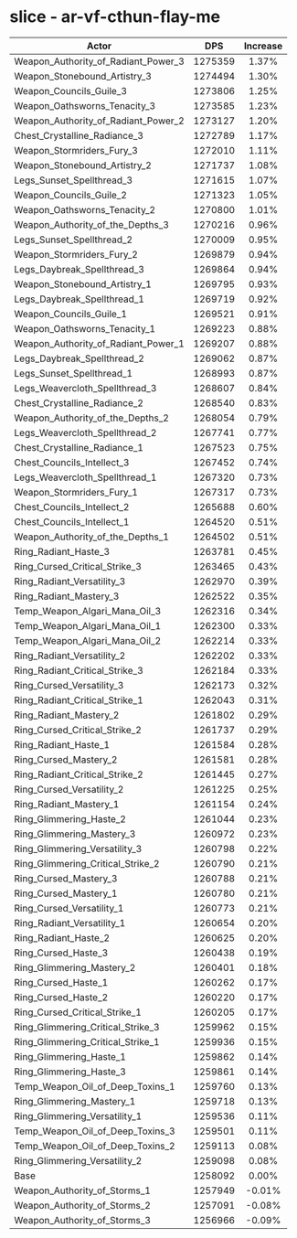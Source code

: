 # slice - ar-vf-cthun-flay-me
| Actor | DPS | Increase |
|---|:---:|:---:|
|Weapon_Authority_of_Radiant_Power_3|1275359|1.37%|
|Weapon_Stonebound_Artistry_3|1274494|1.30%|
|Weapon_Councils_Guile_3|1273806|1.25%|
|Weapon_Oathsworns_Tenacity_3|1273585|1.23%|
|Weapon_Authority_of_Radiant_Power_2|1273127|1.20%|
|Chest_Crystalline_Radiance_3|1272789|1.17%|
|Weapon_Stormriders_Fury_3|1272010|1.11%|
|Weapon_Stonebound_Artistry_2|1271737|1.08%|
|Legs_Sunset_Spellthread_3|1271615|1.07%|
|Weapon_Councils_Guile_2|1271323|1.05%|
|Weapon_Oathsworns_Tenacity_2|1270800|1.01%|
|Weapon_Authority_of_the_Depths_3|1270216|0.96%|
|Legs_Sunset_Spellthread_2|1270009|0.95%|
|Weapon_Stormriders_Fury_2|1269879|0.94%|
|Legs_Daybreak_Spellthread_3|1269864|0.94%|
|Weapon_Stonebound_Artistry_1|1269795|0.93%|
|Legs_Daybreak_Spellthread_1|1269719|0.92%|
|Weapon_Councils_Guile_1|1269521|0.91%|
|Weapon_Oathsworns_Tenacity_1|1269223|0.88%|
|Weapon_Authority_of_Radiant_Power_1|1269207|0.88%|
|Legs_Daybreak_Spellthread_2|1269062|0.87%|
|Legs_Sunset_Spellthread_1|1268993|0.87%|
|Legs_Weavercloth_Spellthread_3|1268607|0.84%|
|Chest_Crystalline_Radiance_2|1268540|0.83%|
|Weapon_Authority_of_the_Depths_2|1268054|0.79%|
|Legs_Weavercloth_Spellthread_2|1267741|0.77%|
|Chest_Crystalline_Radiance_1|1267523|0.75%|
|Chest_Councils_Intellect_3|1267452|0.74%|
|Legs_Weavercloth_Spellthread_1|1267320|0.73%|
|Weapon_Stormriders_Fury_1|1267317|0.73%|
|Chest_Councils_Intellect_2|1265688|0.60%|
|Chest_Councils_Intellect_1|1264520|0.51%|
|Weapon_Authority_of_the_Depths_1|1264502|0.51%|
|Ring_Radiant_Haste_3|1263781|0.45%|
|Ring_Cursed_Critical_Strike_3|1263465|0.43%|
|Ring_Radiant_Versatility_3|1262970|0.39%|
|Ring_Radiant_Mastery_3|1262522|0.35%|
|Temp_Weapon_Algari_Mana_Oil_3|1262316|0.34%|
|Temp_Weapon_Algari_Mana_Oil_1|1262300|0.33%|
|Temp_Weapon_Algari_Mana_Oil_2|1262214|0.33%|
|Ring_Radiant_Versatility_2|1262202|0.33%|
|Ring_Radiant_Critical_Strike_3|1262184|0.33%|
|Ring_Cursed_Versatility_3|1262173|0.32%|
|Ring_Radiant_Critical_Strike_1|1262043|0.31%|
|Ring_Radiant_Mastery_2|1261802|0.29%|
|Ring_Cursed_Critical_Strike_2|1261737|0.29%|
|Ring_Radiant_Haste_1|1261584|0.28%|
|Ring_Cursed_Mastery_2|1261581|0.28%|
|Ring_Radiant_Critical_Strike_2|1261445|0.27%|
|Ring_Cursed_Versatility_2|1261225|0.25%|
|Ring_Radiant_Mastery_1|1261154|0.24%|
|Ring_Glimmering_Haste_2|1261044|0.23%|
|Ring_Glimmering_Mastery_3|1260972|0.23%|
|Ring_Glimmering_Versatility_3|1260798|0.22%|
|Ring_Glimmering_Critical_Strike_2|1260790|0.21%|
|Ring_Cursed_Mastery_3|1260788|0.21%|
|Ring_Cursed_Mastery_1|1260780|0.21%|
|Ring_Cursed_Versatility_1|1260773|0.21%|
|Ring_Radiant_Versatility_1|1260654|0.20%|
|Ring_Radiant_Haste_2|1260625|0.20%|
|Ring_Cursed_Haste_3|1260438|0.19%|
|Ring_Glimmering_Mastery_2|1260401|0.18%|
|Ring_Cursed_Haste_1|1260262|0.17%|
|Ring_Cursed_Haste_2|1260220|0.17%|
|Ring_Cursed_Critical_Strike_1|1260205|0.17%|
|Ring_Glimmering_Critical_Strike_3|1259962|0.15%|
|Ring_Glimmering_Critical_Strike_1|1259936|0.15%|
|Ring_Glimmering_Haste_1|1259862|0.14%|
|Ring_Glimmering_Haste_3|1259861|0.14%|
|Temp_Weapon_Oil_of_Deep_Toxins_1|1259760|0.13%|
|Ring_Glimmering_Mastery_1|1259718|0.13%|
|Ring_Glimmering_Versatility_1|1259536|0.11%|
|Temp_Weapon_Oil_of_Deep_Toxins_3|1259501|0.11%|
|Temp_Weapon_Oil_of_Deep_Toxins_2|1259113|0.08%|
|Ring_Glimmering_Versatility_2|1259098|0.08%|
|Base|1258092|0.00%|
|Weapon_Authority_of_Storms_1|1257949|-0.01%|
|Weapon_Authority_of_Storms_2|1257091|-0.08%|
|Weapon_Authority_of_Storms_3|1256966|-0.09%|
